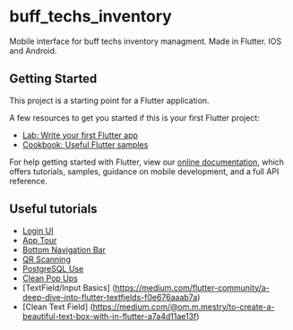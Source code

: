 # buff_techs_inventory

Mobile interface for buff techs inventory managment. Made in Flutter. IOS and Android.

## Getting Started

This project is a starting point for a Flutter application.

A few resources to get you started if this is your first Flutter project:

- [Lab: Write your first Flutter app](https://flutter.dev/docs/get-started/codelab)
- [Cookbook: Useful Flutter samples](https://flutter.dev/docs/cookbook)

For help getting started with Flutter, view our 
[online documentation](https://flutter.dev/docs), which offers tutorials, 
samples, guidance on mobile development, and a full API reference.

## Useful tutorials
- [Login UI](https://pusher.com/tutorials/login-ui-flutter)
- [App Tour](https://flutterawesome.com/simple-and-configurable-app-introduction-slider-for-flutter/)
- [Bottom Navigation Bar](https://medium.com/coding-with-flutter/flutter-bottomappbar-navigation-with-fab-8b962bb55013)
- [QR Scanning](https://github.com/iampawan/FlutterQRScanner-App)
- [PostgreSQL Use](https://pub.dev/packages/postgres#-readme-tab-)
- [Clean Pop Ups](https://flutterawesome.com/xustomizable-and-easy-to-use-alert-popup-dialogs-for-flutter/)
- [TextField/Input Basics] (https://medium.com/flutter-community/a-deep-dive-into-flutter-textfields-f0e676aaab7a)
- [Clean Text Field] (https://medium.com/@om.m.mestry/to-create-a-beautiful-text-box-with-in-flutter-a7a4d11ae13f)